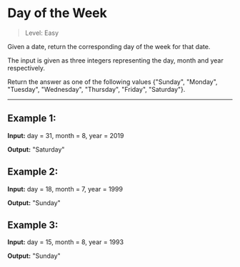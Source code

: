 # Day of the Week

> Level: Easy

Given a date, return the corresponding day of the week for that date.

The input is given as three integers representing the day, month and year respectively.

Return the answer as one of the following values {"Sunday", "Monday", "Tuesday", "Wednesday", "Thursday", "Friday", "Saturday"}.

--- 

## Example 1:

**Input:** day = 31, month = 8, year = 2019

**Output:** "Saturday"


## Example 2:

**Input:** day = 18, month = 7, year = 1999

**Output:** "Sunday"


## Example 3:

**Input:** day = 15, month = 8, year = 1993

**Output:** "Sunday"